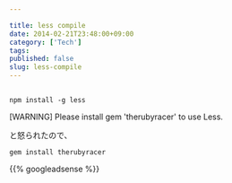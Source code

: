```yaml
---

title: less compile
date: 2014-02-21T23:48:00+09:00
category: ['Tech']
tags:
published: false
slug: less-compile
---
```


##
```
npm install -g less
```

[WARNING] Please install gem 'therubyracer' to use Less.

と怒られたので、

```
gem install therubyracer
```



{{% googleadsense %}}
